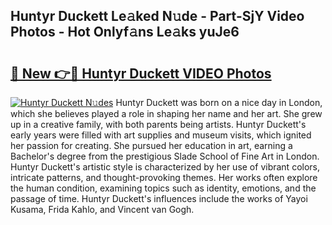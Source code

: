 ## Huntyr Duckett Le𝚊ked N𝚞de - Part-SjY Video Photos - Hot Onlyf𝚊ns Le𝚊ks yuJe6

# <h2><a href="http://ab61833.deff.icu/?id=Huntyr+Duckett">🔗 New 👉🔴 Huntyr Duckett VIDEO Photos</a></h2>

[![Huntyr Duckett N𝚞des](https://i.imgur.com/rIISA9y.gif)](http://ab61833.deff.icu/?id=Huntyr+Duckett)
Huntyr Duckett was born on a nice day in London, which she believes played a role in shaping her name and her art. She grew up in a creative family, with both parents being artists. Huntyr Duckett's early years were filled with art supplies and museum visits, which ignited her passion for creating. She pursued her education in art, earning a Bachelor's degree from the prestigious Slade School of Fine Art in London. Huntyr Duckett's artistic style is characterized by her use of vibrant colors, intricate patterns, and thought-provoking themes. Her works often explore the human condition, examining topics such as identity, emotions, and the passage of time. Huntyr Duckett's influences include the works of Yayoi Kusama, Frida Kahlo, and Vincent van Gogh.
